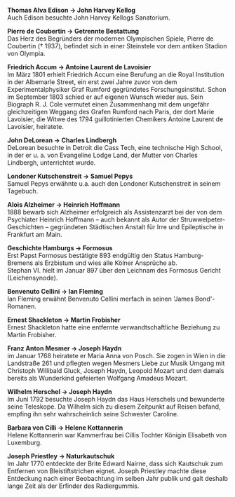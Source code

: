 **Thomas Alva Edison → John Harvey Kellog**\
Auch Edison besuchte John Harvey Kellogs Sanatorium.

**Pierre de Coubertin → Getrennte Bestattung**\
Das Herz des Begründers der modernen Olympischen Spiele, Pierre de Coubertin († 1937), befindet sich in einer Steinstele vor dem antiken Stadion von Olympia.

**Friedrich Accum → Antoine Laurent de Lavoisier**\
Im März 1801 erhielt Friedrich Accum eine Berufung an die Royal Institution in der Albemarle Street, ein erst zwei Jahre zuvor von dem Experimentalphysiker Graf Rumford gegründetes Forschungsinstitut. Schon im September 1803 schied er auf eigenen Wunsch wieder aus. Sein Biograph R. J. Cole vermutet einen Zusammenhang mit dem ungefähr gleichzeitigen Weggang des Grafen Rumford nach Paris, der dort Marie Lavoisier, die Witwe des 1794 guillotinierten Chemikers Antoine Laurent de Lavoisier, heiratete.

**John DeLorean → Charles Lindbergh**\
DeLorean besuchte in Detroit die Cass Tech, eine technische High School, in der er u. a. von Evangeline Lodge Land, der Mutter von Charles Lindbergh, unterrichtet wurde.

**Londoner Kutschenstreit → Samuel Pepys**\
Samuel Pepys erwähnte u.a. auch den Londoner Kutschenstreit in seinem Tagebuch.

**Alois Alzheimer → Heinrich Hoffmann**\
1888 bewarb sich Alzheimer erfolgreich als Assistenzarzt bei der von dem Psychiater Heinrich Hoffmann – auch bekannt als Autor der Struwwelpeter-Geschichten – gegründeten Städtischen Anstalt für Irre und Epileptische in Frankfurt am Main.

**Geschichte Hamburgs → Formosus**\
Erst Papst Formosus bestätigte 893 endgültig den Status Hamburg-Bremens als Erzbistum und wies alle Kölner Ansprüche ab.\
Stephan VI. hielt im Januar 897 über den Leichnam des Formosus Gericht (Leichensynode).

**Benvenuto Cellini → Ian Fleming**\
Ian Fleming erwähnt Benvenuto Cellini merfach in seinen 'James Bond'-Romanen.

**Ernest Shackleton → Martin Frobisher**\
Ernest Shackleton hatte eine entfernte verwandtschaftliche Beziehung zu Martin Frobisher.

**Franz Anton Mesmer → Joseph Haydn**\
im Januar 1768 heiratete er Maria Anna von Posch. Sie zogen in Wien in die Landstraße 261 und pflegten wegen Mesmers Liebe zur Musik Umgang mit Christoph Willibald Gluck, Joseph Haydn, Leopold Mozart und dem damals bereits als Wunderkind gefeierten Wolfgang Amadeus Mozart. 

**Wilhelm Herschel → Joseph Haydn**\
Im Juni 1792 besuchte Joseph Haydn das Haus Herschels und bewunderte seine Teleskope. Da Wilhelm sich zu diesem Zeitpunkt auf Reisen befand, empfing ihn sehr wahrscheinlich seine Schwester Caroline.

**Barbara von Cilli → Helene Kottannerin**\
Helene Kottannerin war Kammerfrau bei Cillis Tochter Königin Elisabeth von Luxemburg.

**Joseph Priestley → Naturkautschuk**\
Im Jahr 1770 entdeckte der Brite Edward Nairne, dass sich Kautschuk zum Entfernen von Bleistiftstrichen eignet. Joseph Priestley machte diese Entdeckung nach einer Beobachtung im selben Jahr publik und galt deshalb lange Zeit als der Erfinder des Radiergummis.